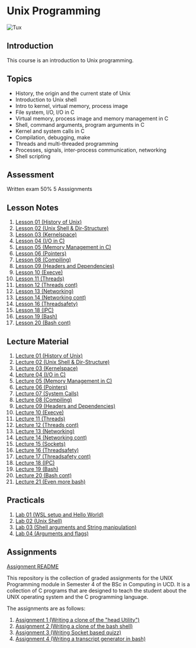 # Unix Programming

![Tux](https://upload.wikimedia.org/wikipedia/commons/thumb/a/af/Tux.png/220px-Tux.png)

## Introduction

This course is an introduction to Unix programming.

## Topics

* History, the origin and the current state of Unix
* Introduction to Unix shell
* Intro to kernel, virtual memory, process image
* File system, I/O, I/O in C
* Virtual memory, process image and memory management in C
* Shell, command arguments, program arguments in C
* Kernel and system calls in C
* Compilation, debugging, make
* Threads and multi-threaded programming
* Processes, signals, inter-process communication, networking
* Shell scripting

## Assessment

Written exam 50%
5 Asssignments

## Lesson Notes

1. [Lesson 01 (History of Unix)](lesson_notes/Lesson_1.md)
2. [Lesson 02 (Unix Shell & Dir-Structure)](lesson_notes/Lesson_2.md)
3. [Lesson 03 (Kernelspace)](lesson_notes/Lesson_3.md)
4. [Lesson 04 (I/O in C)](lesson_notes/Lesson_4.md)
5. [Lesson 05 (Memory Management in C)](lesson_notes/Lesson_5.md)
6. [Lesson 06 (Pointers)](lesson_notes/Lesson_6.md)
7. [Lesson 08 (Compiling)](lesson_notes/Lesson_8.md)
9. [Lesson 09 (Headers and Dependencies)](lesson_notes/Lesson_9.md)
10. [Lesson 10 (Execve)](lesson_notes/Lesson_10.md)
11. [Lesson 11 (Threads)](lesson_notes/Lesson_11.md)
12. [Lesson 12 (Threads cont)](lesson_notes/Lesson_12.md)
13. [Lesson 13 (Networking)](lesson_notes/Lesson_13.md)
14. [Lesson 14 (Networking cont)](lesson_notes/Lesson_14.md)
16. [Lesson 16 (Threadsafety)](lesson_notes/Lesson_16.md)
18. [Lesson 18 (IPC)](lesson_notes/Lesson_18.md)
19. [Lesson 19 (Bash)](lesson_notes/Lesson_19.md)
20. [Lesson 20 (Bash cont)](lesson_notes/Lesson_20.md)

## Lecture Material

1. [Lecture 01 (History of Unix)](/UNIX_Programming/lesson_materials/comp20200-L01.pdf)
2. [Lecture 02 (Unix Shell & Dir-Structure)](/UNIX_Programming/lesson_materials/comp20200-L02.pdf)
3. [Lecture 03 (Kernelspace)](/UNIX_Programming/lesson_materials/comp20200-L03.pdf)
4. [Lecture 04 (I/O in C)](/UNIX_Programming/lesson_materials/comp20200-L04.pdf)
5. [Lecture 05 (Memory Management in C)](/UNIX_Programming/lesson_materials/comp20200-L05.pdf)
6. [Lecture 06 (Pointers)](lesson_materials/comp20200-L06.pdf)
7. [Lecture 07 (System Calls)](/UNIX_Programming/lesson_materials/comp20200-L07.pdf)
8. [Lecture 08 (Compiling)](/UNIX_Programming/lesson_materials/comp20200-L08.pdf)
9. [Lecture 09 (Headers and Dependencies)](/UNIX_Programming/lesson_materials/comp20200-L09.pdf)
10. [Lecture 10 (Execve)](/UNIX_Programming/lesson_materials/comp20200-L10.pdf)
11. [Lecture 11 (Threads)](/UNIX_Programming/lesson_materials/comp20200-L11.pdf)
12. [Lecture 12 (Threads cont)](/UNIX_Programming/lesson_materials/comp20200-L12.pdf)
13. [Lecture 13 (Networking)](/UNIX_Programming/lesson_materials/comp20200-L13.pdf)
14. [Lecture 14 (Networking cont)](/UNIX_Programming/lesson_materials/comp20200-L14.pdf)
15. [Lecture 15 (Sockets)](/UNIX_Programming/lesson_materials/comp20200-L15.pdf)
16. [Lecture 16 (Threadsafety)](/UNIX_Programming/lesson_materials/comp20200-L16.pdf)
17. [Lecture 17 (Threadsafety cont)](/UNIX_Programming/lesson_materials/comp20200-L17.pdf)
18. [Lecture 18 (IPC)](/UNIX_Programming/lesson_materials/comp20200-L18.pdf)
19. [Lecture 19 (Bash)](/UNIX_Programming/lesson_materials/comp20200-L19.pdf)
20. [Lecture 20 (Bash cont)](/UNIX_Programming/lesson_materials/comp20200-L20.pdf)
21. [Lecture 21 (Even more bash)](/UNIX_Programming/lesson_materials/comp20200-L21.pdf)


## Practicals

1. [Lab 01 (WSL setup and Hello World)](/UNIX_Programming/practicals/lab_no1/)
2. [Lab 02 (Unix Shell)](/UNIX_Programming/practicals/lab_no2/)
3. [Lab 03 (Shell arguments and String manipulation)](/UNIX_Programming/practicals/lab_no3/)
4. [Lab 04 (Arguments and flags)](/UNIX_Programming/practicals/lab_no4/)

## Assignments

[Assignment README](./assignments/README.md)

This repository is the collection of graded assignments for the UNIX Programming module in Semester 4 of the BSc in Computing in UCD.
It is a collection of C programs that are designed to teach the student about the UNIX operating system and the C programming language.

The assignments are as follows:

1. [Assignment 1 (Writing a clone of the "head Utility")](./assignments/Assignment_no1/README.md)
2. [Assignment 2 (Writing a clone of the bash shell)](./assignments/Assignment_no2/Assignment_2.pdf)
3. [Assignment 3 (Writing Socket based quizz)](./assignments/Assignment_no3/README.md)
4. [Assignment 4 (Writing a transcript generator in bash)](./assignments/Assignment_no4/assignment4.pdf)
